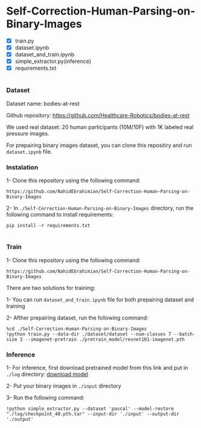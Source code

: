 # Self-Correction-Human-Parsing-on-Binary-Images


- [x] train.py
- [x] dataset.ipynb
- [x] dataset_and_train.ipynb
- [x] simple_extractor.py(inference)
- [x] requirements.txt

#

### Dataset

Dataset name: bodies-at-rest

Github repository: https://github.com/Healthcare-Robotics/bodies-at-rest

We used real dataset: 20 human participants (10M/10F) with 1K labeled real pressure images.

For prepairing binary images dataset, you can clone this repositiry and run `dataset.ipynb` file.


### Instalation

1- Clone this repository using the following command:

```
https://github.com/NahidEbrahimian/Self-Correction-Human-Parsing-on-Binary-Images
```

2- In ```./Self-Correction-Human-Parsing-on-Binary-Images``` directory, run the following command to install requirements:

```
pip install -r requirements.txt
```

#

### Train

1- Clone this repository using the following command:

```
https://github.com/NahidEbrahimian/Self-Correction-Human-Parsing-on-Binary-Images
```

There are two solutions for training:

1- You can run `dataset_and_train.ipynb` file for both prepairing dataset and training

2- Afther prepairing dataset, run the following command:

```
%cd ./Self-Correction-Human-Parsing-on-Binary-Images
!python train.py --data-dir ./dataset/dataset --num-classes 7 --batch-size 3 --imagenet-pretrain ./pretrain_model/resnet101-imagenet.pth
```

### Inference

1- For inference, first download pretrained model from this link and put in `./log` directory: [download model](https://drive.google.com/file/d/1-MGJP3ffp1OYEyirMx-l-uJ51k4Jlus9/view?usp=sharing)

2- Put your binary images in `./input` directory

3- Run the following command:

```
!python simple_extractor.py --dataset 'pascal' --model-restore "./log/checkpoint_40.pth.tar" --input-dir './input' --output-dir './output'
```


